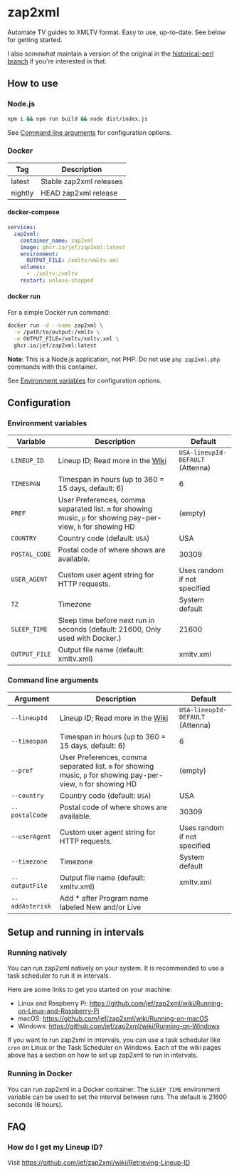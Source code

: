 # zap2xml

Automate TV guides to XMLTV format. Easy to use, up-to-date. See below for getting started.

I also _somewhat_ maintain a version of the original in the [historical-perl branch](https://github.com/jef/zap2xml/tree/historical-perl) if you're interested in that.

## How to use

### Node.js

```bash
npm i && npm run build && node dist/index.js
```

See [Command line arguments](#command-line-arguments) for configuration options.

### Docker

| Tag     | Description             |
| ------- | ----------------------- |
| latest  | Stable zap2xml releases |
| nightly | HEAD zap2xml release    |

#### docker-compose

```yaml
services:
  zap2xml:
    container_name: zap2xml
    image: ghcr.io/jef/zap2xml:latest
    environment:
      OUTPUT_FILE: /xmltv/xmltv.xml
    volumes:
      - ./xmltv:/xmltv
    restart: unless-stopped
```

#### docker run

For a simple Docker run command:

```bash
docker run -d --name zap2xml \
  -v /path/to/output:/xmltv \
  -e OUTPUT_FILE=/xmltv/xmltv.xml \
  ghcr.io/jef/zap2xml:latest
```

**Note**: This is a Node.js application, not PHP. Do not use `php zap2xml.php` commands with this container.

See [Environment variables](#environment-variables) for configuration options.

## Configuration

### Environment variables

| Variable      | Description                                                                                                     | Default                          |
| ------------- | --------------------------------------------------------------------------------------------------------------- | -------------------------------- |
| `LINEUP_ID`   | Lineup ID; Read more in the [Wiki](https://github.com/jef/zap2xml/wiki/Retrieving-Lineup-ID)                    | `USA-lineupId-DEFAULT` (Attenna) |
| `TIMESPAN`    | Timespan in hours (up to 360 = 15 days, default: 6)                                                             | 6                                |
| `PREF`        | User Preferences, comma separated list. `m` for showing music, `p` for showing pay-per-view, `h` for showing HD | (empty)                          |
| `COUNTRY`     | Country code (default: `USA`)                                                                                   | USA                              |
| `POSTAL_CODE` | Postal code of where shows are available.                                                                       | 30309                            |
| `USER_AGENT`  | Custom user agent string for HTTP requests.                                                                     | Uses random if not specified     |
| `TZ`          | Timezone                                                                                                        | System default                   |
| `SLEEP_TIME`  | Sleep time before next run in seconds (default: 21600, Only used with Docker.)                                  | 21600                            |
| `OUTPUT_FILE` | Output file name (default: xmltv.xml)                                                                           | xmltv.xml                        |

### Command line arguments

| Argument       | Description                                                                                                     | Default                          |
| --------------  | --------------------------------------------------------------------------------------------------------------- | -------------------------------- |
| `--lineupId`    | Lineup ID; Read more in the [Wiki](https://github.com/jef/zap2xml/wiki/Retrieving-Lineup-ID)                    | `USA-lineupId-DEFAULT` (Attenna) |
| `--timespan`    | Timespan in hours (up to 360 = 15 days, default: 6)                                                             | 6                                |
| `--pref`        | User Preferences, comma separated list. `m` for showing music, `p` for showing pay-per-view, `h` for showing HD | (empty)                          |
| `--country`     | Country code (default: `USA`)                                                                                   | USA                              |
| `--postalCode`  | Postal code of where shows are available.                                                                       | 30309                            |
| `--userAgent`   | Custom user agent string for HTTP requests.                                                                     | Uses random if not specified     |
| `--timezone`    | Timezone                                                                                                        | System default                   |
| `--outputFile`  | Output file name (default: xmltv.xml)                                                                           | xmltv.xml                        |
| `--addAsterisk` | Add * after Program name labeled New and/or Live                                                                |                                  |

## Setup and running in intervals

### Running natively

You can run zap2xml natively on your system. It is recommended to use a task scheduler to run it in intervals.

Here are some links to get you started on your machine:

- Linux and Raspberry Pi: https://github.com/jef/zap2xml/wiki/Running-on-Linux-and-Raspberry-Pi
- macOS: https://github.com/jef/zap2xml/wiki/Running-on-macOS
- Windows: https://github.com/jef/zap2xml/wiki/Running-on-Windows

If you want to run zap2xml in intervals, you can use a task scheduler like `cron` on Linux or the Task Scheduler on Windows. Each of the wiki pages above has a section on how to set up zap2xml to run in intervals.

### Running in Docker

You can run zap2xml in a Docker container. The `SLEEP_TIME` environment variable can be used to set the interval between runs. The default is 21600 seconds (6 hours).

## FAQ

### How do I get my Lineup ID?

Visit https://github.com/jef/zap2xml/wiki/Retrieving-Lineup-ID

